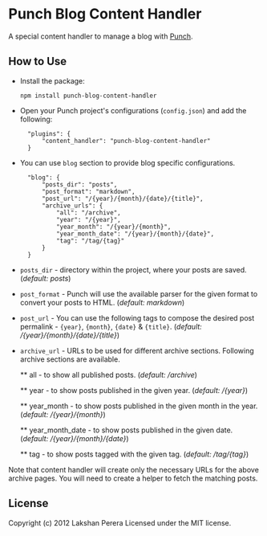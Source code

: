 # Punch Blog Content Handler

A special content handler to manage a blog with [Punch](http://laktek.github.com/punch).

## How to Use 

* Install the package:

	`npm install punch-blog-content-handler`

* Open your Punch project's configurations (`config.json`) and add the following:

		"plugins": {
			"content_handler": "punch-blog-content-handler"
		}

* You can use `blog` section to provide blog specific configurations.

		"blog": {
			"posts_dir": "posts",
			"post_format": "markdown",
			"post_url": "/{year}/{month}/{date}/{title}",
			"archive_urls": {
				"all": "/archive",
				"year": "/{year}",
				"year_month": "/{year}/{month}",
				"year_month_date": "/{year}/{month}/{date}",
				"tag": "/tag/{tag}"
			}
		}

* `posts_dir` - directory within the project, where your posts are saved. (_default: posts_)

* `post_format` - Punch will use the available parser for the given format to convert your posts to HTML. (_default: markdown_)

* `post_url` - You can use the following tags to compose the desired post permalink - `{year}`, `{month}`, `{date}` & `{title}`. (_default: /{year}/{month}/{date}/{title}_)

* `archive_url` - URLs to be used for different archive sections. Following archive sections are available.

	** all - to show all published posts. (_default: /archive_)

	** year - to show posts published in the given year. (_default: /{year}_)

	** year_month - to show posts published in the given month in the year. (_default: /{year}/{month}_)

	** year_month_date - to show posts published in the given date. (_default: /{year}/{month}/{date}_)

	** tag - to show posts tagged with the given tag. (_default: /tag/{tag}_)

Note that content handler will create only the necessary URLs for the above archive pages. You will need to create a helper to fetch the matching posts.

## License

Copyright (c) 2012 Lakshan Perera
Licensed under the MIT license.
